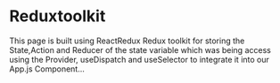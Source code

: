 # Reduxtoolkit
This page is built using ReactRedux Redux toolkit for storing the State,Action and Reducer of the state variable which was being access using the Provider, useDispatch and useSelector to integrate it into our App.js Component...
